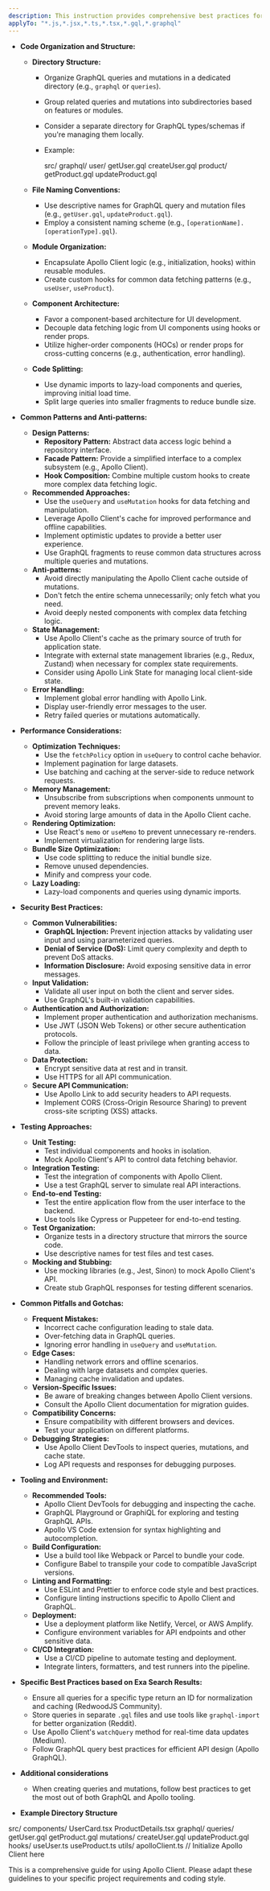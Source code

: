 ```yaml
---
description: This instruction provides comprehensive best practices for using Apollo Client in your projects, covering code organization, performance, security, testing, and common pitfalls. It aims to guide developers in building robust and maintainable GraphQL-powered applications.
applyTo: "*.js,*.jsx,*.ts,*.tsx,*.gql,*.graphql"
---
```

- **Code Organization and Structure:**
  - **Directory Structure:**
    - Organize GraphQL queries and mutations in a dedicated directory (e.g., `graphql` or `queries`).
    - Group related queries and mutations into subdirectories based on features or modules.
    - Consider a separate directory for GraphQL types/schemas if you're managing them locally.
    - Example:
      
      src/
        graphql/
          user/
            getUser.gql
            createUser.gql
          product/
            getProduct.gql
            updateProduct.gql
      
  - **File Naming Conventions:**
    - Use descriptive names for GraphQL query and mutation files (e.g., `getUser.gql`, `updateProduct.gql`).
    - Employ a consistent naming scheme (e.g., `[operationName].[operationType].gql`).
  - **Module Organization:**
    - Encapsulate Apollo Client logic (e.g., initialization, hooks) within reusable modules.
    - Create custom hooks for common data fetching patterns (e.g., `useUser`, `useProduct`).
  - **Component Architecture:**
    - Favor a component-based architecture for UI development.
    - Decouple data fetching logic from UI components using hooks or render props.
    - Utilize higher-order components (HOCs) or render props for cross-cutting concerns (e.g., authentication, error handling).
  - **Code Splitting:**
    - Use dynamic imports to lazy-load components and queries, improving initial load time.
    - Split large queries into smaller fragments to reduce bundle size.

- **Common Patterns and Anti-patterns:**
  - **Design Patterns:**
    - **Repository Pattern:** Abstract data access logic behind a repository interface.
    - **Facade Pattern:** Provide a simplified interface to a complex subsystem (e.g., Apollo Client).
    - **Hook Composition:** Combine multiple custom hooks to create more complex data fetching logic.
  - **Recommended Approaches:**
    - Use the `useQuery` and `useMutation` hooks for data fetching and manipulation.
    - Leverage Apollo Client's cache for improved performance and offline capabilities.
    - Implement optimistic updates to provide a better user experience.
    - Use GraphQL fragments to reuse common data structures across multiple queries and mutations.
  - **Anti-patterns:**
    - Avoid directly manipulating the Apollo Client cache outside of mutations.
    - Don't fetch the entire schema unnecessarily; only fetch what you need.
    - Avoid deeply nested components with complex data fetching logic.
  - **State Management:**
    - Use Apollo Client's cache as the primary source of truth for application state.
    - Integrate with external state management libraries (e.g., Redux, Zustand) when necessary for complex state requirements.
    - Consider using Apollo Link State for managing local client-side state.
  - **Error Handling:**
    - Implement global error handling with Apollo Link.
    - Display user-friendly error messages to the user.
    - Retry failed queries or mutations automatically.

- **Performance Considerations:**
  - **Optimization Techniques:**
    - Use the `fetchPolicy` option in `useQuery` to control cache behavior.
    - Implement pagination for large datasets.
    - Use batching and caching at the server-side to reduce network requests.
  - **Memory Management:**
    - Unsubscribe from subscriptions when components unmount to prevent memory leaks.
    - Avoid storing large amounts of data in the Apollo Client cache.
  - **Rendering Optimization:**
    - Use React's `memo` or `useMemo` to prevent unnecessary re-renders.
    - Implement virtualization for rendering large lists.
  - **Bundle Size Optimization:**
    - Use code splitting to reduce the initial bundle size.
    - Remove unused dependencies.
    - Minify and compress your code.
  - **Lazy Loading:**
    - Lazy-load components and queries using dynamic imports.

- **Security Best Practices:**
  - **Common Vulnerabilities:**
    - **GraphQL Injection:** Prevent injection attacks by validating user input and using parameterized queries.
    - **Denial of Service (DoS):** Limit query complexity and depth to prevent DoS attacks.
    - **Information Disclosure:** Avoid exposing sensitive data in error messages.
  - **Input Validation:**
    - Validate all user input on both the client and server sides.
    - Use GraphQL's built-in validation capabilities.
  - **Authentication and Authorization:**
    - Implement proper authentication and authorization mechanisms.
    - Use JWT (JSON Web Tokens) or other secure authentication protocols.
    - Follow the principle of least privilege when granting access to data.
  - **Data Protection:**
    - Encrypt sensitive data at rest and in transit.
    - Use HTTPS for all API communication.
  - **Secure API Communication:**
    - Use Apollo Link to add security headers to API requests.
    - Implement CORS (Cross-Origin Resource Sharing) to prevent cross-site scripting (XSS) attacks.

- **Testing Approaches:**
  - **Unit Testing:**
    - Test individual components and hooks in isolation.
    - Mock Apollo Client's API to control data fetching behavior.
  - **Integration Testing:**
    - Test the integration of components with Apollo Client.
    - Use a test GraphQL server to simulate real API interactions.
  - **End-to-end Testing:**
    - Test the entire application flow from the user interface to the backend.
    - Use tools like Cypress or Puppeteer for end-to-end testing.
  - **Test Organization:**
    - Organize tests in a directory structure that mirrors the source code.
    - Use descriptive names for test files and test cases.
  - **Mocking and Stubbing:**
    - Use mocking libraries (e.g., Jest, Sinon) to mock Apollo Client's API.
    - Create stub GraphQL responses for testing different scenarios.

- **Common Pitfalls and Gotchas:**
  - **Frequent Mistakes:**
    - Incorrect cache configuration leading to stale data.
    - Over-fetching data in GraphQL queries.
    - Ignoring error handling in `useQuery` and `useMutation`.
  - **Edge Cases:**
    - Handling network errors and offline scenarios.
    - Dealing with large datasets and complex queries.
    - Managing cache invalidation and updates.
  - **Version-Specific Issues:**
    - Be aware of breaking changes between Apollo Client versions.
    - Consult the Apollo Client documentation for migration guides.
  - **Compatibility Concerns:**
    - Ensure compatibility with different browsers and devices.
    - Test your application on different platforms.
  - **Debugging Strategies:**
    - Use Apollo Client DevTools to inspect queries, mutations, and cache state.
    - Log API requests and responses for debugging purposes.

- **Tooling and Environment:**
  - **Recommended Tools:**
    - Apollo Client DevTools for debugging and inspecting the cache.
    - GraphQL Playground or GraphiQL for exploring and testing GraphQL APIs.
    - Apollo VS Code extension for syntax highlighting and autocompletion.
  - **Build Configuration:**
    - Use a build tool like Webpack or Parcel to bundle your code.
    - Configure Babel to transpile your code to compatible JavaScript versions.
  - **Linting and Formatting:**
    - Use ESLint and Prettier to enforce code style and best practices.
    - Configure linting instructions specific to Apollo Client and GraphQL.
  - **Deployment:**
    - Use a deployment platform like Netlify, Vercel, or AWS Amplify.
    - Configure environment variables for API endpoints and other sensitive data.
  - **CI/CD Integration:**
    - Use a CI/CD pipeline to automate testing and deployment.
    - Integrate linters, formatters, and test runners into the pipeline.

- **Specific Best Practices based on Exa Search Results:**
  - Ensure all queries for a specific type return an ID for normalization and caching (RedwoodJS Community).
  - Store queries in separate `.gql` files and use tools like `graphql-import` for better organization (Reddit).
  - Use Apollo Client's `watchQuery` method for real-time data updates (Medium).
  - Follow GraphQL query best practices for efficient API design (Apollo GraphQL).

- **Additional considerations**
  - When creating queries and mutations, follow best practices to get the most out of both GraphQL and Apollo tooling.

- **Example Directory Structure**

src/
  components/
    UserCard.tsx
    ProductDetails.tsx
  graphql/
    queries/
      getUser.gql
      getProduct.gql
    mutations/
      createUser.gql
      updateProduct.gql
  hooks/
    useUser.ts
    useProduct.ts
  utils/
    apolloClient.ts // Initialize Apollo Client here


This is a comprehensive guide for using Apollo Client. Please adapt these guidelines to your specific project requirements and coding style.
